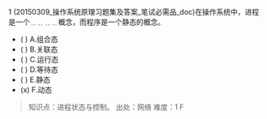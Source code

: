 1
(20150309_操作系统原理习题集及答案_笔试必需品_doc)在操作系统中，进程是一个﹎﹎﹎﹎概念，而程序是一个静态的概念。
- ( ) A.组合态 
- ( ) B.关联态 
- ( ) C.运行态 
- ( ) D.等待态 
- ( ) E.静态 
- (x) F.动态

> 知识点：进程状态与控制。
> 出处：网络
> 难度：1
> F
